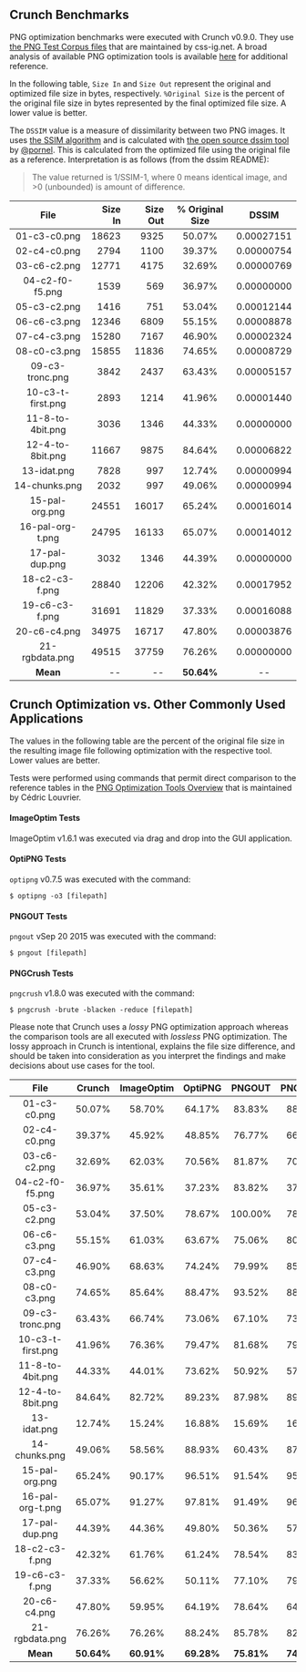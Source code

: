 ## Crunch Benchmarks

PNG optimization benchmarks were executed with Crunch v0.9.0.  They use [the PNG Test Corpus files](http://css-ig.net/images/png-test-corpus.zip) that are maintained by css-ig.net.  A broad analysis of available PNG optimization tools is available [here](http://css-ig.net/png-tools-overview) for additional reference.

In the following table, `Size In` and `Size Out` represent the original and optimized file size in bytes, respectively.  `%Original Size` is the percent of the original file size in bytes represented by the final optimized file size.  A lower value is better.

The `DSSIM` value is a measure of dissimilarity between two PNG images. It uses [the SSIM algorithm](https://ece.uwaterloo.ca/%7Ez70wang/research/ssim/) and is calculated with [the open source dssim tool](https://github.com/pornel/dssim) by [@pornel](https://github.com/pornel).  This is calculated from the optimized file using the original file as a reference.  Interpretation is as follows (from the dssim README):

> The value returned is 1/SSIM-1, where 0 means identical image, and >0 (unbounded) is amount of difference. 

| File                | Size In      | Size Out         |  % Original Size   |  DSSIM         |
| :-----------------: | ------------:| ----------------:| :----------------: | :------------: |
| 01-c3-c0.png        |  18623       |  9325            |  50.07%            |  0.00027151    |
| 02-c4-c0.png        |  2794        |  1100            |  39.37%            |  0.00000754    |
| 03-c6-c2.png        |  12771       |  4175            |  32.69%            |  0.00000769    |
| 04-c2-f0-f5.png     |  1539        |  569             |  36.97%            |  0.00000000    |
| 05-c3-c2.png        |  1416        |  751             |  53.04%            |  0.00012144    |
| 06-c6-c3.png        |  12346       |  6809            |  55.15%            |  0.00008878    |
| 07-c4-c3.png        |  15280       |  7167            |  46.90%            |  0.00002324    |
| 08-c0-c3.png        |  15855       |  11836           |  74.65%            |  0.00008729    |
| 09-c3-tronc.png     |  3842        |  2437            |  63.43%            |  0.00005157    |
| 10-c3-t-first.png   |  2893        |  1214            |  41.96%            |  0.00001440    |
| 11-8-to-4bit.png    |  3036        |  1346            |  44.33%            |  0.00000000    |
| 12-4-to-8bit.png    |  11667       |  9875            |  84.64%            |  0.00006822    |
| 13-idat.png         |  7828        |   997            |  12.74%            |  0.00000994    |
| 14-chunks.png       |  2032        |   997            |  49.06%            |  0.00000994    |
| 15-pal-org.png      |  24551       |  16017           |  65.24%            |  0.00016014    |
| 16-pal-org-t.png    |  24795       |  16133           |  65.07%            |  0.00014012    |
| 17-pal-dup.png      |  3032        |  1346            |  44.39%            |  0.00000000    |
| 18-c2-c3-f.png      |  28840       |  12206           |  42.32%            |  0.00017952    |
| 19-c6-c3-f.png      |  31691       |  11829           |  37.33%            |  0.00016088    |
| 20-c6-c4.png        |  34975       |  16717           |  47.80%            |  0.00003876    |
| 21-rgbdata.png      |  49515       |  37759           |  76.26%            |  0.00000000    |
| **Mean**            |     --       |   --             |  **50.64%**        |  --            |


## Crunch Optimization vs. Other Commonly Used Applications

The values in the following table are the percent of the original file size in the resulting image file following optimization with the respective tool.  Lower values are better.

Tests were performed using commands that permit direct comparison to the reference tables in the [PNG Optimization Tools Overview](http://css-ig.net/png-tools-overview) that is maintained by Cédric Louvrier.

#### ImageOptim Tests

ImageOptim v1.6.1 was executed via drag and drop into the GUI application.

#### OptiPNG Tests

`optipng` v0.7.5 was executed with the command:

```
$ optipng -o3 [filepath]
```

#### PNGOUT Tests

`pngout` vSep 20 2015 was executed with the command:

```
$ pngout [filepath]
```

#### PNGCrush Tests

`pngcrush` v1.8.0 was executed with the command:

```
$ pngcrush -brute -blacken -reduce [filepath]
```

Please note that Crunch uses a *lossy* PNG optimization approach whereas the comparison tools are all executed with *lossless* PNG optimization.  The lossy approach in Crunch is intentional, explains the file size difference, and should be taken into consideration as you interpret the findings and make decisions about use cases for the tool.


| File                | Crunch        | ImageOptim       |  OptiPNG            |  PNGOUT       | PNGCrush    |
| :-----------------: | :------------:| :---------------:| :----------------: | :------------: | :---------: |
| 01-c3-c0.png        |  50.07%       |  58.70%          |  64.17%            |   83.83%       |  88.35%     |
| 02-c4-c0.png        |  39.37%       |  45.92%          |  48.85%            |   76.77%       |  66.00%     |
| 03-c6-c2.png        |  32.69%       |  62.03%          |  70.56%            |   81.87%       |  70.60%     |
| 04-c2-f0-f5.png     |  36.97%       |  35.61%          |  37.23%            |   83.82%       |  37.17%     |
| 05-c3-c2.png        |  53.04%       |  37.50%          |  78.67%            |   100.00%      |  78.53%     |
| 06-c6-c3.png        |  55.15%       |  61.03%          |  63.67%            |   75.06%       |  80.77%     |
| 07-c4-c3.png        |  46.90%       |  68.63%          |  74.24%            |   79.99%       |  85.62%     |
| 08-c0-c3.png        |  74.65%       |  85.64%          |  88.47%            |   93.52%       |  88.49%     |
| 09-c3-tronc.png     |  63.43%       |  66.74%          |  73.06%            |   67.10%       |  73.19%     |
| 10-c3-t-first.png   |  41.96%       |  76.36%          |  79.47%            |   81.68%       |  79.47%     |
| 11-8-to-4bit.png    |  44.33%       |  44.01%          |  73.62%            |   50.92%       |  57.35%     |
| 12-4-to-8bit.png    |  84.64%       |  82.72%          |  89.23%            |   87.98%       |  89.23%     |
| 13-idat.png         |  12.74%       |  15.24%          |  16.88%            |   15.69%       |  16.88%     |
| 14-chunks.png       |  49.06%       |  58.56%          |  88.93%            |   60.43%       |  87.70%     |
| 15-pal-org.png      |  65.24%       |  90.17%          |  96.51%            |   91.54%       |  95.65%     |
| 16-pal-org-t.png    |  65.07%       |  91.27%          |  97.81%            |   91.49%       |  96.97%     |
| 17-pal-dup.png      |  44.39%       |  44.36%          |  49.80%            |   50.36%       |  57.85%     |
| 18-c2-c3-f.png      |  42.32%       |  61.76%          |  61.24%            |   78.54%       |  83.42%     |
| 19-c6-c3-f.png      |  37.33%       |  56.62%          |  50.11%            |   77.10%       |  79.23%     |
| 20-c6-c4.png        |  47.80%       |  59.95%          |  64.19%            |   78.64%       |  64.31%     |
| 21-rgbdata.png      |  76.26%       |  76.26%          |  88.24%            |   85.78%       |  82.53%     |
| **Mean**            |  **50.64%**   |   **60.91%**     |  **69.28%**        |  **75.81%**    | **74.25%**  |
